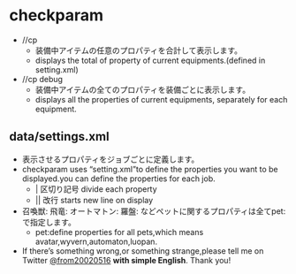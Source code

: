 # checkparam
  - //cp
	-  装備中アイテムの任意のプロパティを合計して表示します。
	  -  displays the total of property of current equipments.(defined in setting.xml)
  - //cp debug
	- 装備中アイテムの全てのプロパティを装備ごとに表示します。
	- displays all the properties of current equipments, separately for each equipment.
## data/settings.xml
  - 表示させるプロパティをジョブごとに定義します。
  - checkparam uses “setting.xml”to define the properties you want to be displayed.you can define the properties for each job.
	- | 区切り記号 divide each property 
	- || 改行 starts new line on display
  - 召喚獣: 飛竜: オートマトン: 羅盤: などペットに関するプロパティは全てpet: で指定します。
	-  pet:define properties for all pets,which means avatar,wyvern,automaton,luopan.
  - If there’s something wrong,or something strange,please tell me on Twitter [@from20020516](https://twitter.com/from20020516) **with simple English**. Thank you!